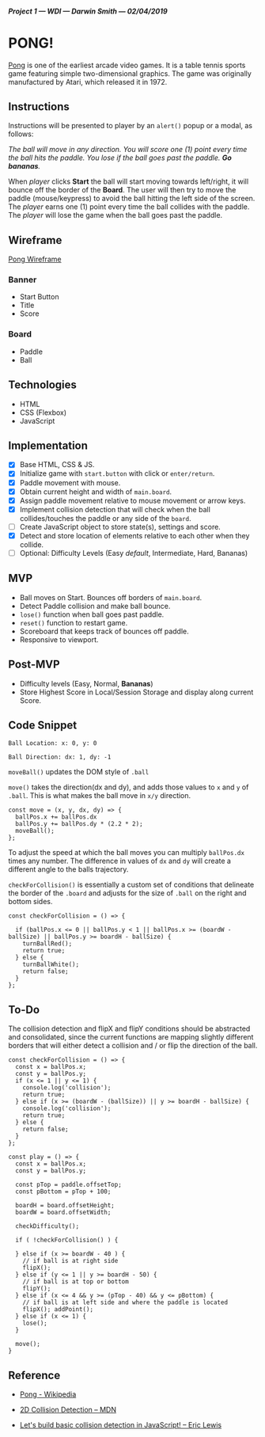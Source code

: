 ##### Project 1 — WDI — Darwin Smith — 02/04/2019 

# **PONG!**

[Pong](https://en.wikipedia.org/wiki/Pong) is one of the earliest arcade video games. It is a table tennis sports game featuring simple two-dimensional graphics. The game was originally manufactured by Atari, which released it in 1972.

## Instructions

Instructions will be presented to player by an `alert()` popup or a modal, as follows: 

 _The ball will move in any direction. You will score one (1) point every time the ball hits the paddle. You lose if the ball goes past the paddle. **Go bananas**._

When _player_ clicks **Start** the ball will start moving towards left/right, it will bounce off the border of the **Board**. The user will then try to move the paddle (mouse/keypress) to avoid the ball hitting the left side of the screen. The _player_ earns one (1) point every time the ball collides with the paddle. The _player_ will lose the game when the ball goes past the paddle.

## Wireframe

[Pong Wireframe](assets/img/pong-wireframe.jpg)

### Banner 

- Start Button 
- Title 
- Score

### Board

- Paddle
- Ball

## Technologies

- HTML
- CSS (Flexbox)
- JavaScript

## Implementation

- [X] Base HTML, CSS &amp; JS.
- [X] Initialize game with `start.button` with click or `enter/return`.
- [X] Paddle movement with mouse.
- [X] Obtain current height and width of `main.board`.
- [X] Assign paddle movement relative to mouse movement or arrow keys.
- [X] Implement collision detection that will check when the ball collides/touches the paddle or any side of the `board`.
- [ ] Create JavaScript object to store state(s), settings and score.
- [X] Detect and store location of elements relative to each other when they collide.
- [ ] Optional: Difficulty Levels (Easy _default_, Intermediate, Hard, Bananas)

## MVP

- Ball moves on Start. Bounces off borders of `main.board`.
- Detect Paddle collision and make ball bounce.
- `lose()` function when ball goes past paddle.
- `reset()` function to restart game.
- Scoreboard that keeps track of bounces off paddle.
- Responsive to viewport.

## Post-MVP

- Difficulty levels (Easy, Normal, **Bananas**)
- Store Highest Score in Local/Session Storage and display along current Score.

## Code Snippet

`Ball Location: x: 0, y: 0`

`Ball Direction: dx: 1, dy: -1`

`moveBall()` updates the DOM style of `.ball`

`move()` takes the direction(dx and dy), and adds those values to `x` and `y` of `.ball`. This is what makes the ball move in `x/y` direction.
```
const move = (x, y, dx, dy) => {
  ballPos.x += ballPos.dx
  ballPos.y += ballPos.dy * (2.2 * 2);
  moveBall();
};
```
To adjust the speed at which the ball moves you can multiply `ballPos.dx` times any number. The difference in values of `dx` and `dy` will create a different angle to the balls trajectory.

`checkForCollision()` is essentially a custom set of conditions that delineate the border of the `.board` and adjusts for the size of `.ball` on the right and bottom sides.

```
const checkForCollision = () => {

  if (ballPos.x <= 0 || ballPos.y < 1 || ballPos.x >= (boardW - ballSize) || ballPos.y >= boardH - ballSize) {
    turnBallRed();
    return true;
  } else {
    turnBallWhite();
    return false;
  }
};
```

## To-Do

The collision detection and flipX and flipY conditions should be abstracted and consolidated, since the current functions are mapping slightly different borders that will either detect a collision and / or flip the direction of the ball.

```
const checkForCollision = () => {
  const x = ballPos.x;
  const y = ballPos.y;
  if (x <= 1 || y <= 1) {
    console.log('collision');
    return true;
  } else if (x >= (boardW - (ballSize)) || y >= boardH - ballSize) {
    console.log('collision');
    return true;
  } else {
    return false;
  }
};
```


```
const play = () => {
  const x = ballPos.x;
  const y = ballPos.y;

  const pTop = paddle.offsetTop;
  const pBottom = pTop + 100;

  boardH = board.offsetHeight;
  boardW = board.offsetWidth;

  checkDifficulty();

  if ( !checkForCollision() ) {

  } else if (x >= boardW - 40 ) {
    // if ball is at right side
    flipX();
  } else if (y <= 1 || y >= boardH - 50) {
    // if ball is at top or bottom
    flipY();
  } else if (x <= 4 && y >= (pTop - 40) && y <= pBottom) {
    // if ball is at left side and where the paddle is located
    flipX(); addPoint();
  } else if (x <= 1) {
    lose();
  }

  move();
}
```

## Reference

- [Pong - Wikipedia](https://en.wikipedia.org/wiki/Pong)

- [2D Collision Detection – MDN](https://developer.mozilla.org/en-US/docs/Games/Techniques/2D_collision_detection)

- [Let's build basic collision detection in JavaScript! – Eric Lewis](https://wakeful-baritone.glitch.me/)